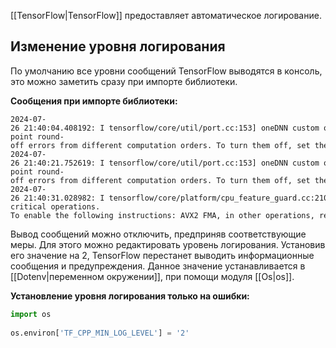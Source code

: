 [[TensorFlow|TensorFlow]] предоставляет автоматическое логирование.

## Изменение уровня логирования

По умолчанию все уровни сообщений TensorFlow выводятся в консоль, это можно заметить сразу при импорте библиотеки.

**Сообщения при импорте библиотеки:**

```Shell
2024-07-26 21:40:04.408192: I tensorflow/core/util/port.cc:153] oneDNN custom operations are on. You may see slightly different numerical results due to floating-point round-off errors from different computation orders. To turn them off, set the environment variable `TF_ENABLE_ONEDNN_OPTS=0`.  
2024-07-26 21:40:21.752619: I tensorflow/core/util/port.cc:153] oneDNN custom operations are on. You may see slightly different numerical results due to floating-point round-off errors from different computation orders. To turn them off, set the environment variable `TF_ENABLE_ONEDNN_OPTS=0`.  
2024-07-26 21:40:31.028982: I tensorflow/core/platform/cpu_feature_guard.cc:210] This TensorFlow binary is optimized to use available CPU instructions in performance-critical operations.  
To enable the following instructions: AVX2 FMA, in other operations, rebuild TensorFlow with the appropriate compiler flags.
```

Вывод сообщений можно отключить, предприняв соответствующие меры. Для этого можно редактировать уровень логирования. Установив его значение на 2, TensorFlow перестанет выводить информационные сообщения и предупреждения. Данное значение устанавливается в [[Dotenv|переменном окружении]], при помощи модуля [[Os|os]].

**Установление уровня логирования только на ошибки:**

```Python
import os  
  
os.environ['TF_CPP_MIN_LOG_LEVEL'] = '2'
```
